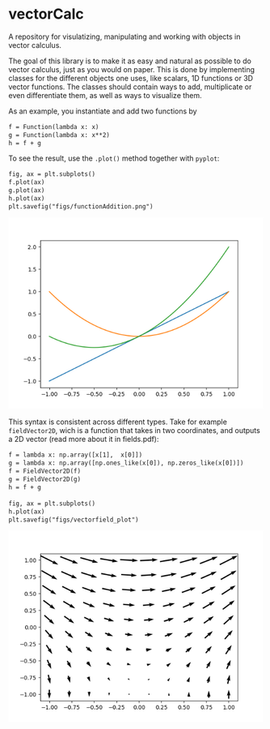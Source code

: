 # vectorCalc
A repository for visulatizing, manipulating and working with objects in vector calculus.

The goal of this library is to make it as easy and natural as possible to do vector calculus, just as you would on paper. This is done by implementing classes for the different objects one uses, like scalars, 1D functions or 3D vector functions. The classes should contain ways to add, multiplicate or even differentiate them, as well as ways to visualize them.

As an example, you instantiate and add two functions by


    f = Function(lambda x: x)
    g = Function(lambda x: x**2)
    h = f + g

To see the result, use the `.plot()` method together with `pyplot`: 

    fig, ax = plt.subplots()
    f.plot(ax)
    g.plot(ax)
    h.plot(ax)
    plt.savefig("figs/functionAddition.png")

![addition of functions](figs/functionAddition.png)

This syntax is consistent across different types. Take for example `fieldVector2D`, wich is a function that takes in two coordinates, and outputs a 2D vector (read more about it in fields.pdf): 

    f = lambda x: np.array([x[1],  x[0]])
    g = lambda x: np.array([np.ones_like(x[0]), np.zeros_like(x[0])])
    f = FieldVector2D(f)
    g = FieldVector2D(g)
    h = f + g

    fig, ax = plt.subplots()
    h.plot(ax)
    plt.savefig("figs/vectorfield_plot")

![vectorfield plot](figs/vectorfield_plot.png)